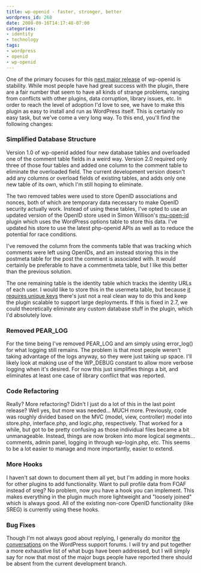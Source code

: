 ```yaml
---
title: wp-openid - faster, stronger, better
wordpress_id: 268
date: 2008-09-16T14:17:48-07:00
categories:
- identity
- technology
tags:
- wordpress
- openid
- wp-openid
---
```

One of the primary focuses for this [next major release][] of wp-openid is stability.  While most people have had great
success with the plugin, there are a fair number that seem to have all kinds of strange problems, ranging from conflicts
with other plugins, data corruption, library issues, etc.  In order to reach the level of adoption I'd love to see, we
have to make this plugin as easy to install and run as WordPress itself.  This is certainly no easy task, but we've come
a very long way.  To this end, you'll find the following changes:

[next major release]: http://willnorris.com/2008/09/the-next-steps-with-wp-openid

### Simplified Database Structure ###

Version 1.0 of wp-openid added four new database tables and overloaded one of the comment table fields in a weird way.
Version 2.0 required only three of those four tables and added one column to the comment table to eliminate the
overloaded field.  The current development version doesn't add any columns or overload fields of existing tables, and
adds only one new table of its own, which I'm still hoping to eliminate.

The two removed tables were used to store OpenID associations and nonces, both of which are temporary data necessary to
make OpenID security actually work.  Instead of using these tables, I've opted to use an updated version of the OpenID
store used in Simon Willison's [mu-open-id][] plugin which uses the WordPress options table to store this data.  I've
updated his store to use the latest php-openid APIs as well as to reduce the potential for race conditions.

I've removed the column from the comments table that was tracking which comments were left using OpenIDs, and am instead
storing this in the postmeta table for the post the comment is associated with.  It would certainly be preferable to
have a commentmeta table, but I like this better than the previous solution.

The one remaining table is the identity table which tracks the identity URLs of each user.  I would like to store this
in the usermeta table, but because [it requires unique keys][] there's just not a real clean way to do this and keep the
plugin scalable to support large deployments.  If this is fixed in 2.7, we could theoretically eliminate any custom
database stuff in the plugin, which I'd absolutely love.

[mu-open-id]: http://wordpress.org/extend/plugins/mu-open-id/
[it requires unique keys]: http://trac.wordpress.org/ticket/7540

### Removed PEAR_LOG ###

For the time being I've removed PEAR\_LOG and am simply using error\_log() for what logging still remains.  The problem
is that most people weren't taking advantage of the logs anyway, so they were just taking up space.  I'll likely look at
making use of the WP\_DEBUG constant to allow more verbose logging when it's desired.  For now this just simplifies
things a bit, and eliminates at least one case of library conflict that was reported.


### Code Refactoring ###

Really?  More refactoring?  Didn't I just do a lot of this in the last point release?  Well yes, but more was needed...
MUCH more.  Previously, code was roughly divided based on the MVC (model, view, controller) model into store.php,
interface.php, and logic.php, respectively.  That worked for a while, but got to be pretty confusing as those individual
files became a bit unmanageable.  Instead, things are now broken into more logical segments... comments, admin panel,
logging in through wp-login.php, etc.  This seems to be a lot easier to manage and more importantly, easier to extend.

### More Hooks ###

I haven't sat down to document them all yet, but I'm adding in more hooks for other plugins to add functionality.  Want
to pull profile data from FOAF instead of sreg?  No problem, now you have a hook you can implement.  This makes
everything in the plugin much more lightweight and "loosely joined" which is always good.  All of the existing non-core
OpenID functionality (like SREG) is currently using these hooks.


### Bug Fixes ###

Though I'm not always good about replying, I generally do monitor [the conversations][] on the WordPress support forums.
I will try and put together a more exhaustive list of what bugs have been addressed, but I will simply say for now that
most of the major bugs people have reported there should be absent from the current development branch.

[the conversations]: http://wordpress.org/tags/openid
